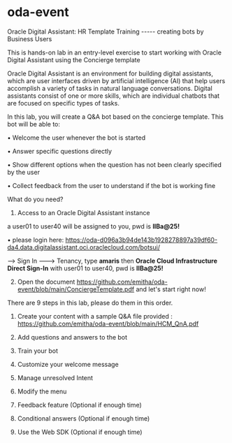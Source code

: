 # oda-event
Oracle Digital Assistant: HR Template Training ----- creating bots by Business Users

This is hands-on lab in an entry-level exercise to start working with Oracle Digital Assistant using the Concierge template

Oracle Digital Assistant is an environment for building digital assistants, which are user interfaces driven by artificial intelligence (AI) that help users accomplish a variety of tasks in natural language conversations. Digital assistants consist of one or more skills, which are individual chatbots that are focused on specific types of tasks.

In this lab, you will create a Q&A bot based on the concierge template. This bot will be able to:

• Welcome the user whenever the bot is started

• Answer specific questions directly

• Show different options when the question has not been clearly specified by the user

• Collect feedback from the user to understand if the bot is working fine


What do you need?

1. Access to an Oracle Digital Assistant instance 

  a user01 to user40 will be assigned to you, pwd is <b>IIBa@25!</b>
  
  • please login here: https://oda-d096a3b94de143b1928278897a39df60-da4.data.digitalassistant.oci.oraclecloud.com/botsui/
 
  --> Sign In ---> Tenancy, type <b>amaris</b> 
  then <b>Oracle Cloud Infrastructure Direct Sign-In</b> with user01 to user40, pwd is <b>IIBa@25!</b>
  
  
2. Open the document https://github.com/emitha/oda-event/blob/main/ConciergeTemplate.pdf and let's start right now! 

There are 9 steps in this lab, please do them in this order.

1. Create your content with a sample Q&A file provided : https://github.com/emitha/oda-event/blob/main/HCM_QnA.pdf

2. Add questions and answers to the bot

3. Train your bot

4. Customize your welcome message

5. Manage unresolved Intent

6. Modify the menu

7. Feedback feature (Optional if enough time)

8. Conditional answers (Optional if enough time)

9. Use the Web SDK (Optional if enough time)









